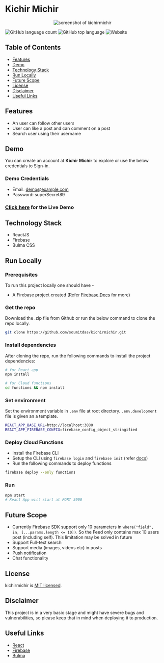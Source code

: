 # Kichir Michir

<p align="center">
  <img alt="screenshot of kichirmichir" src="https://i.imgur.com/iZ7I5j2.png">
</p>

![GitHub language count](https://img.shields.io/github/languages/count/soumitdas/kichirmichir) ![GitHub top language](https://img.shields.io/github/languages/top/soumitdas/kichirmichir) ![Website](https://img.shields.io/website?url=https%3A%2F%2Fkichirmichir-dev.web.app%2F)

## Table of Contents

- [Features](#features)
- [Demo](#demo)
- [Technology Stack](#technology-stack)
- [Run Locally](#run-locally)
- [Future Scope](#future-scope)
- [License](#license)
- [Disclaimer](#disclaimer)
- [Useful Links](#useful-links)

## Features

- An user can follow other users
- User can like a post and can comment on a post
- Search user using their username

## Demo

You can create an account at **Kichir Michir** to explore or use the below credentials to Sign-in.

### Demo Credentials

- Email: demo@example.com
- Password: superSecret89

### [Click here](https://kichirmichir-dev.web.app/) for the Live Demo

## Technology Stack

- ReactJS
- Firebase
- Bulma CSS

## Run Locally

### Prerequisites

To run this project locally one should have -

- A Firebase project created (Refer [Firebase Docs](https://firebase.google.com/docs/web/setup) for more)

### Get the repo

Download the .zip file from Github or run the below command to clone the repo locally.

```bash
git clone https://github.com/soumitdas/kichirmichir.git
```

### Install dependencies

After cloning the repo, run the following commands to install the project dependencies:

```bash
# for React app
npm install

# for Cloud functions
cd functions && npm install
```

### Set environment

Set the environment variable in `.env` file at root directory. `.env.development` file is given an a template.

```bash
REACT_APP_BASE_URL=http://localhost:3000
REACT_APP_FIREBASE_CONFIG=firebase_config_object_stringified
```

### Deploy Cloud Functions

- Install the Firebase CLI
- Setup the CLI using `firebase login` and `firebase init` (refer [docs](https://firebase.google.com/docs/cli))
- Run the following commands to deploy functions

```bash
firebase deploy --only functions
```

### Run

```bash
npm start
# React App will start at PORT 3000
```

## Future Scope

- Currently Firebase SDK support only 10 parameters in `where("field", in, [...params.length <= 10])`. So the Feed only contains max 10 users post (including self). This limitation may be solved in future
- Support Full-text search
- Support media (images, videos etc) in posts
- Push notification
- Chat functionality

## License

kichirmichir is [MIT licensed](http://opensource.org/licenses/MIT).

## Disclaimer

This project is in a very basic stage and might have severe bugs and vulnerabilities, so please keep that in mind when deploying it to production.

## Useful Links

- [React](https://reactjs.org/)
- [Firebase](https://firebase.google.com)
- [Bulma](https://bulma.io/)
